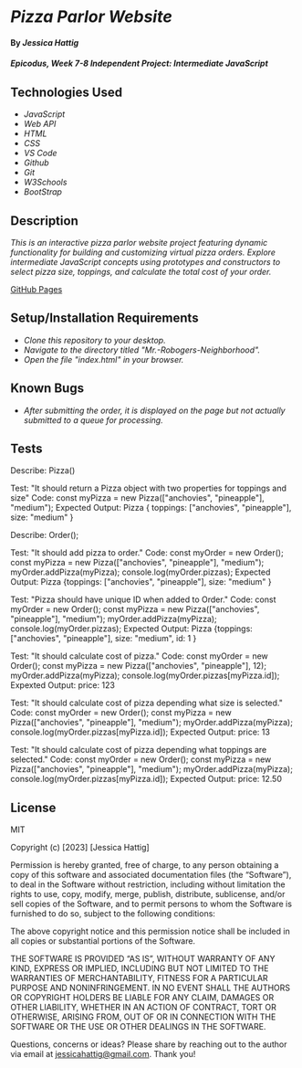 # _Pizza Parlor Website_

#### By _**Jessica Hattig**_

#### _Epicodus, Week 7-8 Independent Project: Intermediate JavaScript_

## Technologies Used

* _JavaScript_
* _Web API_
* _HTML_
* _CSS_
* _VS Code_
* _Github_
* _Git_
* _W3Schools_
* _BootStrap_

## Description

_This is an interactive pizza parlor website project featuring dynamic functionality for building and customizing virtual pizza orders. Explore intermediate JavaScript concepts using prototypes and constructors to select pizza size, toppings, and calculate the total cost of your order._

[GitHub Pages ](https://jessicahattig.github.io/xxxxx)

## Setup/Installation Requirements

* _Clone this repository to your desktop._
* _Navigate to the directory titled "Mr.-Robogers-Neighborhood"._
* _Open the file "index.html" in your browser._

## Known Bugs

*  _After submitting the order, it is displayed on the page but not actually submitted to a queue for processing._

## Tests

Describe: Pizza()

Test: "It should return a Pizza object with two properties for toppings and size"
Code: 
  const myPizza = new Pizza(["anchovies", "pineapple"], "medium");
Expected Output: Pizza { toppings: ["anchovies", "pineapple"], size: "medium" }

Describe: Order();

Test: "It should add pizza to order."
Code:
  const myOrder = new Order();
  const myPizza = new Pizza(["anchovies", "pineapple"], "medium");
  myOrder.addPizza(myPizza);
  console.log(myOrder.pizzas);
Expected Output: Pizza {toppings: ["anchovies", "pineapple"], size: "medium" }

Test: "Pizza should have unique ID when added to Order."
Code:
  const myOrder = new Order();
  const myPizza = new Pizza(["anchovies", "pineapple"], "medium");
  myOrder.addPizza(myPizza);
  console.log(myOrder.pizzas);
Expected Output: Pizza {toppings: ["anchovies", "pineapple"], size: "medium", id: 1 }

Test: "It should calculate cost of pizza."
Code: 
  const myOrder = new Order();
  const myPizza = new Pizza(["anchovies", "pineapple"], 12);
  myOrder.addPizza(myPizza);
  console.log(myOrder.pizzas[myPizza.id]);
Expexted Output: price: 123

Test: "It should calculate cost of pizza depending what size is selected."
Code:
  const myOrder = new Order();
  const myPizza = new Pizza(["anchovies", "pineapple"], "medium");
  myOrder.addPizza(myPizza);
  console.log(myOrder.pizzas[myPizza.id]);
Expected Output: price: 13

Test: "It should calculate cost of pizza depending what toppings are selected."
Code:
  const myOrder = new Order();
  const myPizza = new Pizza(["anchovies", "pineapple"], "medium");
  myOrder.addPizza(myPizza);
  console.log(myOrder.pizzas[myPizza.id]);
Expected Output: price: 12.50


## License

MIT

Copyright (c) [2023] [Jessica Hattig]

Permission is hereby granted, free of charge, to any person obtaining a copy of this software and associated documentation files (the “Software”), to deal in the Software without restriction, including without limitation the rights to use, copy, modify, merge, publish, distribute, sublicense, and/or sell copies of the Software, and to permit persons to whom the Software is furnished to do so, subject to the following conditions:

The above copyright notice and this permission notice shall be included in all copies or substantial portions of the Software.

THE SOFTWARE IS PROVIDED “AS IS”, WITHOUT WARRANTY OF ANY KIND, EXPRESS OR IMPLIED, INCLUDING BUT NOT LIMITED TO THE WARRANTIES OF MERCHANTABILITY, FITNESS FOR A PARTICULAR PURPOSE AND NONINFRINGEMENT. IN NO EVENT SHALL THE AUTHORS OR COPYRIGHT HOLDERS BE LIABLE FOR ANY CLAIM, DAMAGES OR OTHER LIABILITY, WHETHER IN AN ACTION OF CONTRACT, TORT OR OTHERWISE, ARISING FROM, OUT OF OR IN CONNECTION WITH THE SOFTWARE OR THE USE OR OTHER DEALINGS IN THE SOFTWARE.

Questions, concerns or ideas? Please share by reaching out to the author via email at jessicahattig@gmail.com. Thank you!